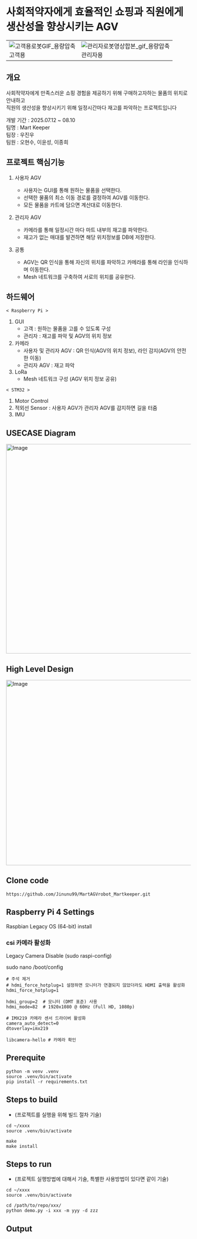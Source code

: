 # 사회적약자에게 효율적인 쇼핑과 직원에게 생산성을 향상시키는 AGV  

| | |
|---|---|
|![고객용로봇GIF_용량압축](https://github.com/user-attachments/assets/886fb3ab-2629-4c03-8eb2-8ea1eafd7462)<br> 고객용 | ![관리자로봇영상합본_gif_용량압축](https://github.com/user-attachments/assets/6c2fc62b-7269-42cb-a834-36549d08f7f8)<br> 관리자용 |



  
## 개요
사회적약자에게 만족스러운 쇼핑 경험을 제공하기 위해 구매하고자하는 물품의 위치로 안내하고  
직원의 생산성을 향상시키기 위해 일정시간마다 재고를 파악하는 프로젝트입니다
  
개발 기간 : 2025.07.12 ~ 08.10  
팀명 : Mart Keeper  
팀장 : 우진우  
팀원 : 오현수, 이윤성, 이종희  
  
  
## 프로젝트 핵심기능
1. 사용자 AGV  
   * 사용자는 GUI를 통해 원하는 물품을 선택한다.
   * 선택한 물품의 최소 이동 경로를 결정하여 AGV를 이동한다.
   * 모든 물품을 카트에 담으면 계산대로 이동한다.

2. 관리자 AGV  
   * 카메라를 통해 일정시간 마다 마트 내부의 재고를 파악한다.
   * 재고가 없는 매대를 발견하면 해당 위치정보를 DB에 저장한다.

3. 공통  
   * AGV는 QR 인식을 통해 자신의 위치를 파악하고 카메라를 통해 라인을 인식하며 이동한다.
   * Mesh 네트워크를 구축하여 서로의 위치를 공유한다.
  
## 하드웨어
`< Raspberry Pi >`  
1. GUI  
   * 고객 : 원하는 물품을 고를 수 있도록 구성  
   * 관리자 : 재고를 파악 및 AGV의 위치 정보  
2. 카메라  
   * 사용자 및 관리자 AGV : QR 인식(AGV의 위치 정보), 라인 감지(AGV의 안전한 이동)  
   * 관리자 AGV : 재고 파악  
3. LoRa  
   * Mesh 네트워크 구성 (AGV 위치 정보 공유)  
  
`< STM32 >`  
1. Motor Control  
2. 적외선 Sensor : 사용자 AGV가 관리자 AGV를 감지하면 길을 터줌  
3. IMU  
  
## USECASE Diagram  
<img width="698" height="571" alt="Image" src="https://github.com/user-attachments/assets/fb9f603c-180b-4c33-b9d5-93e67859392e" />  

  
## High Level Design
<img width="769" height="505" alt="Image" src="https://github.com/user-attachments/assets/00f3d486-be05-4c23-9fb6-ddde2aca593c" />  

  
## Clone code

```shell
https://github.com/Jinunu99/MartAGVrobot_Martkeeper.git
```

## Raspberry Pi 4 Settings
Raspbian Legacy OS (64-bit) install  
### csi 카메라 활성화
Legacy Camera Disable (sudo raspi-config)  

sudo nano /boot/config  
```
# 주석 제거
# hdmi_force_hotplug=1 설정하면 모니터가 연결되지 않았더라도 HDMI 출력을 활성화
hdmi_force_hotplug=1

hdmi_group=2  # 모니터 (DMT 표준) 사용  
hdmi_mode=82  # 1920x1080 @ 60Hz (Full HD, 1080p)  

# IMX219 카메라 센서 드라이버 활성화  
camera_auto_detect=0
dtoverlay=imx219
```
```
libcamera-hello # 카메라 확인 
```

## Prerequite

```shell
python -m venv .venv
source .venv/bin/activate
pip install -r requirements.txt
```

## Steps to build

* (프로젝트를 실행을 위해 빌드 절차 기술)

```shell
cd ~/xxxx
source .venv/bin/activate

make
make install
```

## Steps to run

* (프로젝트 실행방법에 대해서 기술, 특별한 사용방법이 있다면 같이 기술)

```shell
cd ~/xxxx
source .venv/bin/activate

cd /path/to/repo/xxx/
python demo.py -i xxx -m yyy -d zzz
```

## Output


